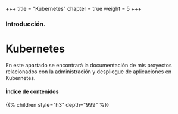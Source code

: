 +++
title = "Kubernetes"
chapter = true
weight = 5
+++

### Introducción.

# Kubernetes

En este apartado se encontrará la documentación de mis proyectos relacionados con la administración y despliegue de aplicaciones en Kubernetes.

#### Índice de contenidos

{{% children style="h3" depth="999" %}}